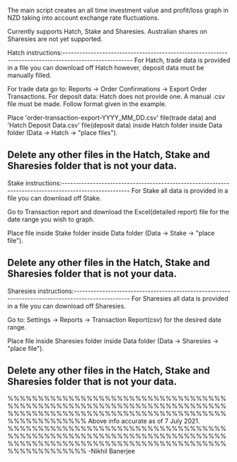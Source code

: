 The main script creates an all time investment value and profit/loss graph in NZD taking into account exchange rate fluctuations. 

Currently supports Hatch, Stake and Sharesies. Australian shares on Sharesies are not yet supported.

Hatch instructions:------------------------------------------------------------------------------------------------------
For Hatch, trade data is provided in a file you can download off Hatch however, deposit data must be manually filled.

For trade data go to: Reports -> Order Confirmations -> Export Order Transactions.
For deposit data: Hatch does not provide one. A manual .csv file must be made. Follow format given in the example.

Place 'order-transaction-export-YYYY_MM_DD.csv' file(trade data) and 'Hatch Deposit Data.csv' file(deposit data) inside Hatch folder inside Data folder (Data -> Hatch -> "place files").

Delete any other files in the Hatch, Stake and Sharesies folder that is not your data.
-------------------------------------------------------------------------------------------------------------------------
Stake instructions:------------------------------------------------------------------------------------------------------
For Stake all data is provided in a file you can download off Stake.

Go to Transaction report and download the Excel(detailed report) file for the date range you wish to graph.

Place file inside Stake folder inside Data folder (Data -> Stake -> "place file").

Delete any other files in the Hatch, Stake and Sharesies folder that is not your data.
-------------------------------------------------------------------------------------------------------------------------
Sharesies instructions:--------------------------------------------------------------------------------------------------
For Sharesies all data is provided in a file you can download off Sharesies.

Go to: Settings -> Reports -> Transaction Report(csv) for the desired date range.

Place file inside Sharesies folder inside Data folder (Data -> Sharesies -> "place file").

Delete any other files in the Hatch, Stake and Sharesies folder that is not your data.
-------------------------------------------------------------------------------------------------------------------------
%%%%%%%%%%%%%%%%%%%%%%%%%%%%%%%%%%%%%%%%%%%%%%%%%%%%%%%%%%%%%%%%%%%%%%%%%%%%%%%%%%%%%%%%%%%%%%%%%%%%%%%%%%%%%%%%%%%%%%%%%
Above info accurate as of 7 July 2021.
%%%%%%%%%%%%%%%%%%%%%%%%%%%%%%%%%%%%%%%%%%%%%%%%%%%%%%%%%%%%%%%%%%%%%%%%%%%%%%%%%%%%%%%%%%%%%%%%%%%%%%%%%%%%%%%%%%%%%%%%%
-Nikhil Banerjee
